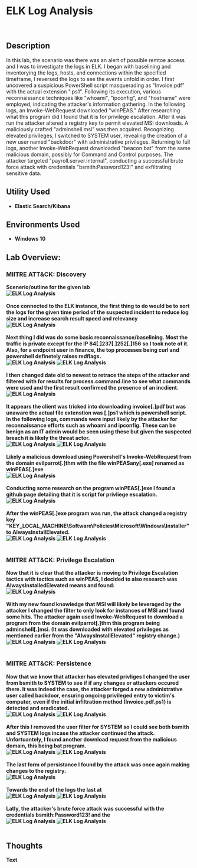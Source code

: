 <h1>ELK Log Analysis</h1>

<br />
<h2>Description</h2>
In this lab, the scenario was there was an alert of possible remtoe access and I was to investigate the logs in ELK. I began with baselining and inventorying the logs, hosts, and connections within the specified timeframe, I reversed the logs to see the events unfold in order. I first uncovered a suspicious PowerShell script masquerading as "Invoice.pdf" with the actual extension ".ps1". Following its execution, various reconnaissance techniques like "whoami", "ipconfig", and "hostname" were employed, indicating the attacker's information gathering. In the following logs, an Invoke-WebRequest downloaded "winPEAS." After researching what this program did I found that it is for privilege escalation. After it was run the attacker altered a registry key to permit elevated MSI downloads. A maliciously crafted "adminshell.msi" was then acquired. Recognizing elevated privileges, I switched to SYSTEM user, revealing the creation of a new user named "backdoor" with administrative privileges. Returning to full logs, another Invoke-WebRequest downloaded "beacon.bat" from the same malicious domain, possibly for Command and Control purposes. The attacker targeted "payroll.server.internal", conducting a successful brute force attack with credentials "bsmith:Password123!" and exfiltrating sensitive data.
<h2>Utility Used</h2>

- <b>Elastic Search/Kibana</b> 


<h2>Environments Used </h2>

- <b>Windows 10

<h2>Lab Overview:</h2>

<p align="center">
<h3>MIITRE ATT&CK: Discovery</h3>
Scenerio/outline for the given lab <br/>
<img src="https://github.com/KirkDJohnson/ELK-Log-Analysis-Lab/assets/164972007/ec7d3086-dfa0-49b3-8ebc-b9225a302fe4"  alt="ELK Log Analysis"/>
<br />
<br />
Once connected to the ELK instance, the first thing to do would be to sort the logs for the given time period of the suspected incident to reduce log size and increase search result speed and relevancy<br/>
<img src="https://github.com/KirkDJohnson/ELK-Log-Analysis-Lab/assets/164972007/78a6f92b-b986-4b46-aa7d-8e066298f234"  alt="ELK Log Analysis"/>
<br />
<br />
Next thing I did was do some basic reconnaissance/baselining. Most the traffic is private except for the IP 84[.]237[.]252[.]156 so I took note of it. Also, for a endpoint user in finance, the top processes being curl and powershell definetely raises redflags. <br/>
<img src="https://github.com/KirkDJohnson/ELK-Log-Analysis-Lab/assets/164972007/164f8629-0fcc-496e-821e-e066488c8076"  alt="ELK Log Analysis"/>
<img src="https://github.com/KirkDJohnson/ELK-Log-Analysis-Lab/assets/164972007/9b3c2257-75e2-4d42-a4f4-9f2b023847db"  alt="ELK Log Analysis"/>
<br />
<br />
I then changed date old to newest to retrace the steps of the attacker and filtered with for results for process.command.line to see what commands were used and the first result confirmed the presence of an incdient.<br/>
<img src="https://github.com/KirkDJohnson/ELK-Log-Analysis-Lab/assets/164972007/9e27d94d-7530-49b1-972f-c2b31ce3a006"  alt="ELK Log Analysis"/>
<br />
<br />
It appears the client was tricked into downloading invoice[.]pdf but was unaware the actual file extenstion was [.]ps1 which is powershell script. In the following logs, commands were input likely by the attacker for reconnaissance efforts such as whoami and ipconfig. These can be benign as an IT admin would be seen using these but given the suspected breach it is likely the threat actor.<br/>
<img src="https://github.com/KirkDJohnson/ELK-Log-Analysis-Lab/assets/164972007/cdf79fd7-5678-4585-8989-a8b4c4610a9c"  alt="ELK Log Analysis"/>
  <img src="https://github.com/KirkDJohnson/ELK-Log-Analysis-Lab/assets/164972007/adcc4ec3-5ce3-475d-9342-ff89deccabf3"  alt="ELK Log Analysis"/>
<br />
<br />
Likely a malicious download using Powershell's Invoke-WebRequest from the domain evilparrot[.]thm with the file winPEASany[.exe] renamed as winPEAS[.]exe<br/>
<img src="https://github.com/KirkDJohnson/ELK-Log-Analysis-Lab/assets/164972007/d857749a-feed-46be-b380-326dc6302b98"  alt="ELK Log Analysis"/>
<br />
<br />
Conducting some research on the program winPEAS[.]exe I found a github page detailing that it is script for privliege escalation.<br/>
<img src="https://github.com/KirkDJohnson/ELK-Log-Analysis-Lab/assets/164972007/3fe2884a-b20b-4a69-b2b6-03c974999acf"  alt="ELK Log Analysis"/>
<br />
<br />
After the winPEAS[.]exe program was run, the attack changed a registry key "KEY_LOCAL_MACHINE\Software\Policies\Microsoft\Windows\Installer" to AlwaysInstallElevated. <br/>
<img src="https://github.com/KirkDJohnson/ELK-Log-Analysis-Lab/assets/164972007/b5bea594-2ccf-476f-8edc-6d812273be63"  alt="ELK Log Analysis"/>
<img src="https://github.com/KirkDJohnson/ELK-Log-Analysis-Lab/assets/164972007/008cebab-5db1-4578-b5a1-f8d50626dda2"  alt="ELK Log Analysis"/>
<br />
<br />
  <h3>MIITRE ATT&CK: Privilege Escalation</h3>
Now that it is clear that the attacker is moving to Privilege Escalation tactics with tactics such as winPEAS, I decided to also research was AlwaysInstalledElevated means and found:<br/>
<img src="https://github.com/KirkDJohnson/ELK-Log-Analysis-Lab/assets/164972007/af1bd4a2-7c83-4c9d-a7fb-1843bef3e020"  alt="ELK Log Analysis"/>
<br />
<br />
With my new found knowledge that MSI will likely be leveraged by the attacker I changed the filter to only look for instances of MSI and found some hits. The attacker again used Invoke-WebRequest to download a program from the domain evilparrot[.]thm this program being adminshell[.]msi. (It was downloaded with elevated privileges as mentioned earlier from the "AlwaysInstallElevated" registry change.)<br/>
<img src="https://github.com/KirkDJohnson/ELK-Log-Analysis-Lab/assets/164972007/a5fdf66c-2479-4232-9499-3d706fb213a3"  alt="ELK Log Analysis"/>
<img src="https://github.com/KirkDJohnson/ELK-Log-Analysis-Lab/assets/164972007/039d3f6b-f5e3-4d17-ad58-130736c33531"  alt="ELK Log Analysis"/>
<br />
<br />
  <h3>MIITRE ATT&CK: Persistence</h3>
Now that we know that attacker has elevated privliges I changed the user from bsmith to SYSTEM to see if if any changes or attackers occured there. It was indeed the case, the attacker forged a new administrative user called backdoor, ensuring ongoing privileged entry to victim's computer, even if the initial infiltration method (Invoice.pdf.ps1) is detected and eradicated. <br/>
<img src="https://github.com/KirkDJohnson/ELK-Log-Analysis-Lab/assets/164972007/13b16d8f-c67b-47d5-a5b6-8e3c15250b50"  alt="ELK Log Analysis"/>
 <img src="https://github.com/KirkDJohnson/ELK-Log-Analysis-Lab/assets/164972007/7f008403-d9bb-4976-968b-1ccc593bd3ae"  alt="ELK Log Analysis"/>
<br />
<br />
After this I removed the user filter for SYSTEM so I could see both bsmith and SYSTEM logs incase the attacker continued the attack. Unfortuantely, I found another download request from the malicious domain, this being bat program. <br/>
<img src="https://github.com/KirkDJohnson/ELK-Log-Analysis-Lab/assets/164972007/04d5a418-7d95-485d-844d-66109c9b217a"  alt="ELK Log Analysis"/>
<img src="https://github.com/KirkDJohnson/ELK-Log-Analysis-Lab/assets/164972007/ba3a5f88-1b14-49aa-b890-f7660036cbe5"  alt="ELK Log Analysis"/>
<br />
<br />
The last form of persistance I found by the attack was once again making changes to the registry.<br/>
<img src="https://github.com/KirkDJohnson/ELK-Log-Analysis-Lab/assets/164972007/30fdc9bb-4bad-42f7-87d5-a56d451e6a6e"  alt="ELK Log Analysis"/>
<br />
<br />
Towards the end of the logs the last at<br/>
<img src="https://github.com/KirkDJohnson/ELK-Log-Analysis-Lab/assets/164972007/2e47a686-191e-446c-9a74-30084aef7dbe"  alt="ELK Log Analysis"/>
<img src="https://github.com/KirkDJohnson/ELK-Log-Analysis-Lab/assets/164972007/3edffe22-9593-44b2-ab5e-da18718ce3f2"  alt="ELK Log Analysis"/>
<br />
<br />
Latly, the attacker's brute force attack was successful with the credentials bsmith:Password123! and the<br/>
<img src="https://github.com/KirkDJohnson/ELK-Log-Analysis-Lab/assets/164972007/171b15d1-948d-41ea-ba9e-d6de95d44e16"  alt="ELK Log Analysis"/>
<img src="https://github.com/KirkDJohnson/ELK-Log-Analysis-Lab/assets/164972007/680b13ae-1f89-4f35-97ab-0da4f1c7f9a5"  alt="ELK Log Analysis"/>
<br />
<br />

<h2>Thoughts</h2>
Text
<!--
 ```diff
- text in red
+ text in green
! text in orange
# text in gray
@@ text in purple (and bold)@@
```
--!>
